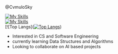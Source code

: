 @CvmuloSky

[![My Skills](https://skillicons.dev/icons?i=js,html,css,py,java,windows)](https://skillicons.dev) <br> [![My Skills](https://skillicons.dev/icons?i=rvscode)](https://skillicons.dev) <br> [![Top Langs]([![Top Langs](https://github-readme-stats.vercel.app/api/top-langs/?username=CvmuloSky)](https://github.com/anuraghazra/github-readme-stats))

- Interested in CS and Software Engineering
- currently learning Data Structures and Algorithms
- Looking to collaborate on AI based projects

